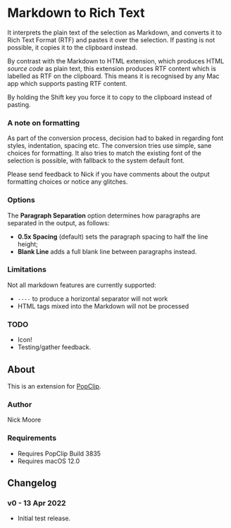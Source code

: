# Markdown to Rich Text

It interprets the plain text of the selection as Markdown, and converts it to Rich Text Format (RTF) and pastes it over the selection. If pasting is not possible, it copies it to the clipboard instead.

By contrast with the Markdown to HTML extension, which produces HTML *source code* as plain text, this extension produces RTF content which is labelled as RTF on the clipboard. This means it is recognised by any Mac app which supports pasting RTF content.

By holding the Shift key you force it to copy to the clipboard instead of pasting.

### A note on formatting

As part of the conversion process, decision had to baked in regarding font styles, indentation, spacing etc. The conversion tries use simple, sane choices for formatting. It also tries to match the existing font of the selection is possible, with fallback to the system default font.

Please send feedback to Nick if you have comments about the output formatting choices or notice any glitches.

### Options

The **Paragraph Separation** option determines how paragraphs are separated in the output, as follows:

* **0.5x Spacing** (default) sets the paragraph spacing to half the line height;
* **Blank Line** adds a full blank line between paragraphs instead.

### Limitations

Not all markdown features are currently supported:

* `----` to produce a horizontal separator will not work
* HTML tags mixed into the Markdown will not be processed

### TODO

* Icon!
* Testing/gather feedback.

## About

This is an extension for [PopClip](https://pilotmoon.com/popclip/).

### Author

Nick Moore

### Requirements

* Requires PopClip Build 3835
* Requires macOS 12.0

## Changelog

### v0 - 13 Apr 2022

* Initial test release.
